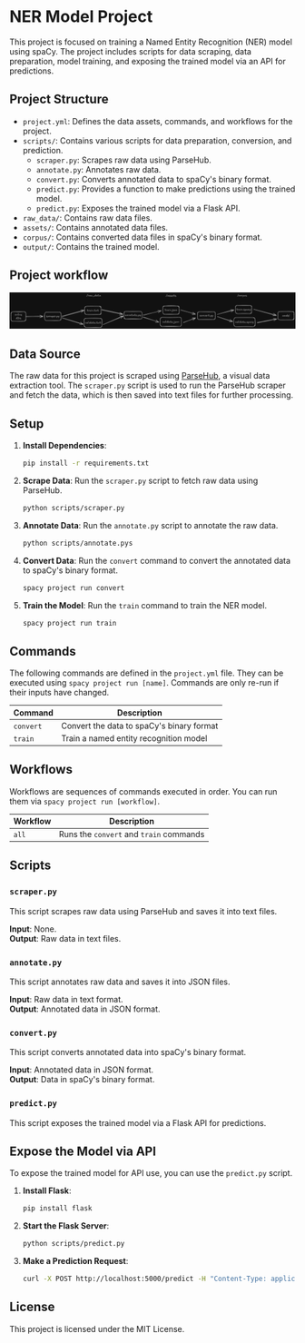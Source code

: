 # NER Model Project

This project is focused on training a Named Entity Recognition (NER) model using spaCy. The project includes scripts for data scraping, data preparation, model training, and exposing the trained model via an API for predictions.



## Project Structure

- `project.yml`: Defines the data assets, commands, and workflows for the project.
- `scripts/`: Contains various scripts for data preparation, conversion, and prediction.
  - `scraper.py`: Scrapes raw data using ParseHub.
  - `annotate.py`: Annotates raw data.
  - `convert.py`: Converts annotated data to spaCy's binary format.
  - `predict.py`: Provides a function to make predictions using the trained model.
  - `predict.py`: Exposes the trained model via a Flask API.
- `raw_data/`: Contains raw data files.
- `assets/`: Contains annotated data files.
- `corpus/`: Contains converted data files in spaCy's binary format.
- `output/`: Contains the trained model.

## Project workflow
![Workflow](NER_Model/images/image.png)

## Data Source

The raw data for this project is scraped using [ParseHub](https://www.parsehub.com/), a visual data extraction tool. The `scraper.py` script is used to run the ParseHub scraper and fetch the data, which is then saved into text files for further processing.

## Setup

1. **Install Dependencies**:
   ```sh
   pip install -r requirements.txt
   ```

2. **Scrape Data**:
   Run the `scraper.py` script to fetch raw data using ParseHub.
   ```sh
   python scripts/scraper.py
   ```

3. **Annotate Data**:
   Run the `annotate.py` script to annotate the raw data.
   ```sh
   python scripts/annotate.pys
   ```

4. **Convert Data**:
   Run the `convert` command to convert the annotated data to spaCy's binary format.
   ```sh
   spacy project run convert
   ```

5. **Train the Model**:
   Run the `train` command to train the NER model.
   ```sh
   spacy project run train
   ```

## Commands

The following commands are defined in the `project.yml` file. They can be executed using `spacy project run [name]`. Commands are only re-run if their inputs have changed.

| Command  | Description                                 |
| -------- | ------------------------------------------- |
| `convert`| Convert the data to spaCy's binary format   |
| `train`  | Train a named entity recognition model      |

## Workflows

Workflows are sequences of commands executed in order. You can run them via `spacy project run [workflow]`.

| Workflow | Description                                 |
| -------- | ------------------------------------------- |
| `all`    | Runs the `convert` and `train` commands     |

## Scripts

### `scraper.py`

This script scrapes raw data using ParseHub and saves it into text files.

**Input**: None.  
**Output**: Raw data in text files.

### `annotate.py`

This script annotates raw data and saves it into JSON files.

**Input**: Raw data in text format.  
**Output**: Annotated data in JSON format.

### `convert.py`

This script converts annotated data into spaCy's binary format.

**Input**: Annotated data in JSON format.  
**Output**: Data in spaCy's binary format.


### `predict.py`

This script exposes the trained model via a Flask API for predictions.

## Expose the Model via API

To expose the trained model for API use, you can use the `predict.py` script.

1. **Install Flask**:
   ```sh
   pip install flask
   ```

2. **Start the Flask Server**:
   ```sh
   python scripts/predict.py
   ```

3. **Make a Prediction Request**:
   ```sh
   curl -X POST http://localhost:5000/predict -H "Content-Type: application/json" -d '{"text": "Your text here"}'
   ```

## License

This project is licensed under the MIT License.